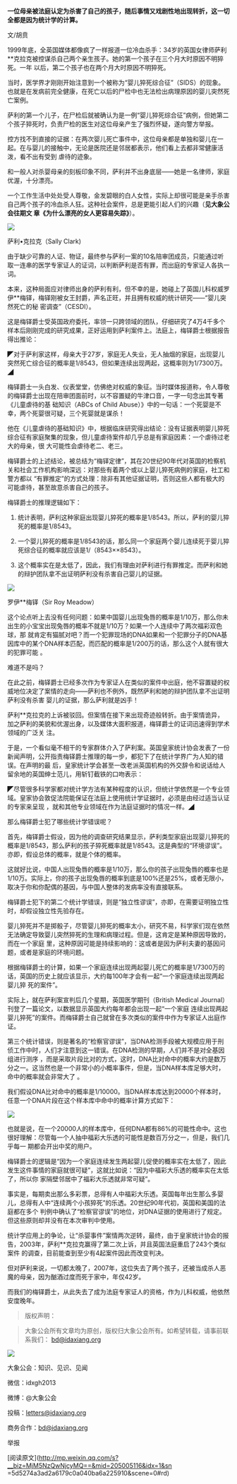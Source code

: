 **一位母亲被法庭认定为杀害了自己的孩子，随后事情又戏剧性地出现转折，这一切全都是因为统计学的计算。**

  

文/胡贲

  

1999年底，全英国媒体都像疯了一样报道一位冷血杀手：34岁的英国女律师萨利**克拉克被控谋杀自己两个亲生孩子。她的第一个孩子在三个月大时原因不明猝死。一年
以后，第二个孩子也在两个月大时原因不明猝死。

  

当时，医学界才刚刚开始注意到一个被称为“婴儿猝死综合征”（SIDS）的现象。也就是在发病前完全健康，在死亡以后的尸检中也无法检出病理原因的婴儿突然死亡案例。

  

萨利的第一个儿子，在尸检后就被确认为是一例“婴儿猝死综合征”病例，但她第二个孩子猝死时，负责尸检的医生对这位母亲产生了强烈怀疑，遂向警方举报。

  

控方找不到直接的证据：在两次婴儿死亡事件中，这位母亲都是单独和婴儿在一起。在与婴儿的接触中，无论是医院还是邻居都表示，他们看上去都非常健康活泼，看不出有受到
虐待的迹象。

  

和一般人对杀婴母亲的刻板印象不同，萨利并不出身底层——她是一名律师，家庭优渥，十分漂亮。

  

一个工作生活中处处受人尊敬，金发碧眼的白人女性，实际上却很可能是亲手杀害自己两个孩子的冷血杀人狂。这种社会案件，总是更能引起人们的兴趣（**见大象公会往期文
章《为什么漂亮的女人更容易失踪》**）。

  

![](_resources/统计学与杀婴母亲|大象公会image0.jpg)

萨利•克拉克（Sally Clark)

  

由于缺少可靠的人证、物证，最终参与萨利一案的10名陪审团成员，只能通过听取一连串的医学专家证人的证词，以判断萨利是否有罪，而出庭的专家证人各执一词。

  

本来，这种局面应对律师出身的萨利有利，但不幸的是，她碰上了英国儿科权威罗伊**梅铎，梅铎刚被女王封爵，声名正旺，并且拥有权威的统计研究——“婴儿突然死亡的秘
密调查”（CESDI）。

  

这是梅铎爵士受英国政府委托，率领一只跨领域的团队，仔细研究了4万4千多个样本后刚刚完成的研究成果，正好运用到萨利案件上。法庭上，梅铎爵士根据报告得出推论：

  

◤对于萨利家这样，母亲大于27岁，家庭无人失业，无人抽烟的家庭，出现婴儿突然死亡综合征的概率是1/8543，但如果连续出现两起，这概率则为1/7300万。◢

  

梅铎爵士一头白发、仪表堂堂，仿佛绝对权威的象征。当时媒体报道称，令人尊敬的梅铎爵士出现在陪审团面前时，以不容置疑的牛津口音，一字一句念出其专著《儿童虐待的基
础知识（ABCs of Child Abuse）》中的一句话：一个死婴是不幸，两个死婴很可疑，三个死婴就是谋杀！

  

他在《儿童虐待的基础知识》中，根据临床研究得出结论：没有证据表明婴儿猝死综合征有家庭聚集的现象，但儿童虐待案件却几乎总是有家庭因素：一个虐待过老大的母亲，很
大可能性会虐待老二、老三。

  

梅铎爵士的上述结论，被总结为“梅铎定律”，其在20世纪90年代对英国的检察机关和社会工作机构影响深远：对那些有着两个或以上婴儿猝死病例的家庭，社工和警方都以
“有罪推定”的方式处理：除非有其他证据证明，否则这些人都有极大的可能虐待，甚至故意杀害自己的孩子。

  

梅铎爵士的推理逻辑如下：

  

  1. 统计表明，萨利这种家庭出现婴儿猝死的概率是1/8543。所以，萨利的婴儿猝死的概率是1/8543。

  

  2. 一个婴儿猝死的概率是1/8543的话，那么同一个家庭两个婴儿连续死于婴儿猝死综合征的概率就应该是1/（8543××8543）。

  

  3. 这个概率实在是太低了，因此，我们有理由对萨利进行有罪推定。而萨利和她的辩护团队拿不出证明萨利没有杀害自己婴儿的证据。

  

![](_resources/统计学与杀婴母亲|大象公会image1.jpg)

罗伊**梅铎（Sir Roy Meadow）

  

这个论点听上去没有任何问题：如果中国婴儿出现兔唇的概率是1/10万，那么你未出生的小宝宝出现兔唇的概率不就是1/10万？如果一个人连续中了两次福彩双色球，那
就肯定有猫腻对吧？而一个犯罪现场的DNA如果和一个犯罪分子的DNA基因库中的某个DNA样本匹配，而匹配的概率是1/200万的话，那么这个人就有很大的犯罪可能
。

  

难道不是吗？

  

在此之前，梅铎爵士已经多次作为专家证人在类似的案件中出庭，他不容置疑的权威地位决定了案情的走向——萨利也不例外，既然萨利和她的辩护团队拿不出证明萨利没有杀害
婴儿的证据，那么萨利就是凶手！

  

萨利**克拉克的上诉被驳回。但案情在接下来出现奇迹般转折。由于案情诡异，加之萨利的美貌和优渥出身，以及媒体大面积报道，梅铎爵士的证词迅速得到学术领域的广泛关
注。

  

于是，一个看似毫不相干的专家群体介入了萨利案。英国皇家统计协会发表了一份新闻声明，公开指责梅铎爵士推理的每一步，都犯下了在统计学界广为人知的错误。在声明的最
后，皇家统计学会甚至一改老派英国机构的外交辞令和说话给人留余地的英国绅士范儿，用斩钉截铁的口吻表示：

  

◤尽管很多科学家都对统计学方法有某种程度的认识，但统计学依然是一个专业领域。皇家协会敦促法院能保证在法庭上使用统计学证据时，必须是由经过适当认证的专家来呈现
，就和其他专业领域在作为法庭证据时的情况一样。◢

  

那么梅铎爵士犯了哪些统计学错误呢？

  

首先，梅铎爵士假设，因为他的调查研究结果显示，萨利类型家庭出现婴儿猝死的概率是1/8543，那么萨利的孩子猝死概率就是1/8543。这是典型的“环境谬误”。
亦即，假设总体的概率，就是个体的概率。

  

这就好比说，中国人出现兔唇的概率是1/10万，那么你的孩子出现兔唇的概率也是1/10万。实际上，你的孩子出现兔唇的概率到底是100%还是25%，或者无限小，
取决于你和你配偶的基因，与中国人整体的发病率没有直接联系。

  

梅铎爵士犯下的第二个统计学错误，则是“独立性谬误”，亦即，在需要证明独立性时，却假设独立性先验存在。

  

婴儿猝死并不是掷骰子，尽管婴儿猝死的概率太小，研究不易，科学家们现在依然无法确定导致婴儿突然猝死的生理和病理过程。但是，这肯定是某种原因导致的，而在一个家庭
里，这种原因可能是持续影响的：这或者是因为萨利夫妻的基因问题，或者是家庭的环境问题。

  

根据梅铎爵士的计算，如果一个家庭连续出现两起婴儿死亡的概率是1/7300万的话，英国的历史上就应该显示，大约每100年才会有一起“一个家庭连续出现两起婴儿猝
死的案件”。

  

实际上，就在萨利案宣判后几个星期，英国医学期刊（British Medical Journal）刊登了一篇论文，以数据显示英国大约每年都会出现一起“一个家庭
连续出现两起婴儿猝死”的案件。而梅铎爵士自己就曾在多次类似的案件中作为专家证人出庭作证。

  

第三个统计错误，则是著名的“检察官谬误”，当DNA检测手段被大规模应用于刑侦工作中时，人们才注意到这一错误。在DNA检测的早期，人们并不是对全基因组进行测序
，而是采取片段比对的方式，这时，DNA比对命中的概率大约是数万分之一。这当然也是一个非常小的小概率事件，但是，当DNA样本库足够大时，命中的概率就会非常大了
。

  

我们假设DNA比对命中的概率是1/10000。当DNA样本库达到20000个样本时，任意一个DNA片段在这个样本库中命中的概率计算方式如下：

  

![](_resources/统计学与杀婴母亲|大象公会image2.jpg)

  

也就是说，在一个20000人的样本库中，任何DNA都有86%的可能性命中。这也很好理解：尽管每一个人抽中福彩大乐透的可能性是数百万分之一，但是，我们几乎每一
期都会开出中奖的用户。

  

梅铎爵士的逻辑是“因为一个家庭连续发生两起婴儿促使的概率实在太低了，因此发生这件事情的家庭就很可疑”，这就比如说：“因为中福彩大乐透的概率实在太低了，所以你
家隔壁邻居中了福彩大乐透就非常可疑”。

  

事实是，每期卖出那么多彩票，总得有人中福彩大乐透。英国每年出生那么多婴儿，总得有人中“连续两个小孩猝死”的乐透。20世纪90年代初，英国和美国的法庭都在多个
判例中确认了“检察官谬误”的地位，对DNA证据的使用进行了规定。但这些原则却并没有在本次审判中使用。

  

统计学应用上的争论，让“杀婴事件”案情两次逆转，最终，由于皇家统计协会的报告，2003年，萨利**克拉克赢得了第二次上诉，并且英国法庭重启了243个类似案件
的调查，目前能查到至少有4起案件因此而改变判决。

  

但对萨利来说，一切都太晚了，2007年，这位失去了两个孩子，还被当成杀人恶魔的母亲，因为酗酒过度而死于家中，年仅42岁。

  

而我们的梅铎爵士，从此失去了成为法庭专家证人的资格，作为儿科权威，他依然安度晚年。

  

> 版权声明：  

> 大象公会所有文章均为原创，版权归大象公会所有。如希望转载，请事前联系我们： bd@idaxiang.org

![](_resources/统计学与杀婴母亲|大象公会image3.png)

大象公会：知识、见识、见闻

微信：idxgh2013

微博：@大象公会

投稿：letters@idaxiang.org

商务合作：bd@idaxiang.org

举报

[阅读原文](http://mp.weixin.qq.com/s?__biz=MjM5NzQwNjcyMQ==&mid=205005116&idx=1&sn
=5d5274a3ad2a6179c0a040ba6a225910&scene=0#rd)

